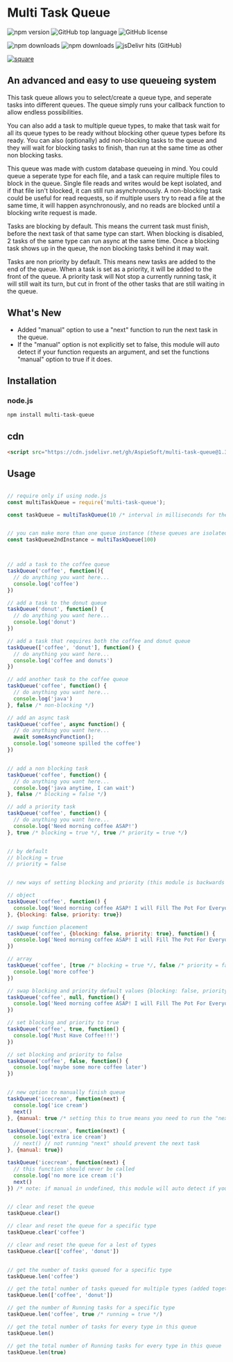 # Multi Task Queue

![npm version](https://img.shields.io/npm/v/multi-task-queue)
![GitHub top language](https://img.shields.io/github/languages/top/aspiesoft/multi-task-queue)
![GitHub license](https://img.shields.io/github/license/aspiesoft/multi-task-queue)

![npm downloads](https://img.shields.io/npm/dw/multi-task-queue)
![npm downloads](https://img.shields.io/npm/dm/multi-task-queue)
![jsDelivr hits (GitHub)](https://img.shields.io/jsdelivr/gh/hm/aspiesoft/multi-task-queue)

[![square](https://img.shields.io/badge/buy%20me%20a%20coffee-square-blue)](https://buymeacoffee.aspiesoft.com/)

## An advanced and easy to use queueing system

This task queue allows you to select/create a queue type, and seperate tasks into different queues. The queue simply runs your callback function to allow endless possibilities.

You can also add a task to multiple queue types, to make that task wait for all its queue types to be ready without blocking other queue types before its ready. You can also (optionally) add non-blocking tasks to the queue and they will wait for blocking tasks to finish, than run at the same time as other non blocking tasks.

This queue was made with custom database queueing in mind. You could queue a seperate type for each file, and a task can require multiple files to block in the queue. Single file reads and writes would be kept isolated, and if that file isn't blocked, it can still run asynchronously. A non-blocking task could be useful for read requests, so if multiple users try to read a file at the same time, it will happen asynchronously, and no reads are blocked until a blocking write request is made.

Tasks are blocking by default. This means the current task must finish, before the next task of that same type can start.
When blocking is disabled, 2 tasks of the same type can run async at the same time.
Once a blocking task shows up in the queue, the non blocking tasks behind it may wait.

Tasks are non priority by default. This means new tasks are added to the end of the queue.
When a task is set as a priority, it will be added to the front of the queue.
A priority task will Not stop a currently running task, it will still wait its turn, but cut in front of the other tasks that are still waiting in the queue.

## What's New

- Added "manual" option to use a "next" function to run the next task in the queue.
- If the "manual" option is not explicitly set to false, this module will auto detect if your function requests an argument, and set the functions "manual" option to true if it does.

## Installation

### node.js

```shell script
npm install multi-task-queue
```

## cdn

```html
<script src="https://cdn.jsdelivr.net/gh/AspieSoft/multi-task-queue@1.3.1/index.min.js"></script>
```

## Usage

```JavaScript

// require only if using node.js
const multiTaskQueue = require('multi-task-queue');

const taskQueue = multiTaskQueue(10 /* interval in milliseconds for the queue to run the next task */)


// you can make more than one queue instance (these queues are isolated)
const taskQueue2ndInstance = multiTaskQueue(100)



// add a task to the coffee queue
taskQueue('coffee', function(){
  // do anything you want here...
  console.log('coffee')
})

// add a task to the donut queue
taskQueue('donut', function() {
  // do anything you want here...
  console.log('donut')
})

// add a task that requires both the coffee and donut queue
taskQueue(['coffee', 'donut'], function() {
  // do anything you want here...
  console.log('coffee and donuts')
})

// add another task to the coffee queue
taskQueue('coffee', function() {
  // do anything you want here...
  console.log('java')
}, false /* non-blocking */)

// add an async task
taskQueue('coffee', async function() {
  // do anything you want here...
  await someAsyncFunction();
  console.log('someone spilled the coffee')
})


// add a non blocking task
taskQueue('coffee', function() {
  // do anything you want here...
  console.log('java anytime, I can wait')
}, false /* blocking = false */)

// add a priority task
taskQueue('coffee', function() {
  // do anything you want here...
  console.log('Need morning coffee ASAP!')
}, true /* blocking = true */, true /* priority = true */)


// by default
// blocking = true
// priority = false


// new ways of setting blocking and priority (this module is backwards compatable with the old method)

// object
taskQueue('coffee', function() {
  console.log('Need morning coffee ASAP! I will Fill The Pot For Everyone!')
}, {blocking: false, priority: true})

// swap function placement
taskQueue('coffee', {blocking: false, priority: true}, function() {
  console.log('Need morning coffee ASAP! I will Fill The Pot For Everyone!')
})

// array
taskQueue('coffee', [true /* blocking = true */, false /* priority = false */], function() {
  console.log('more coffee')
})

// swap blocking and priority default values {blocking: false, priority: true}
taskQueue('coffee', null, function() {
  console.log('Need morning coffee ASAP! I will Fill The Pot For Everyone!')
})

// set blocking and priority to true
taskQueue('coffee', true, function() {
  console.log('Must Have Coffee!!!')
})

// set blocking and priority to false
taskQueue('coffee', false, function() {
  console.log('maybe some more coffee later')
})


// new option to manually finish queue
taskQueue('icecream', function(next) {
  console.log('ice cream')
  next()
}, {manual: true /* setting this to true means you need to run the "next" function when your done */})

taskQueue('icecream', function(next) {
  console.log('extra ice cream')
  // next() // not running "next" should prevent the next task
}, {manual: true})

taskQueue('icecream', function(next) {
  // this function should never be called
  console.log('no more ice cream :(')
  next()
}) /* note: if manual in undefined, this module will auto detect if your function accepts an argument */


// clear and reset the queue
taskQueue.clear()

// clear and reset the queue for a specific type
taskQueue.clear('coffee')

// clear and reset the queue for a lest of types
taskQueue.clear(['coffee', 'donut'])


// get the number of tasks queued for a specific type
taskQueue.len('coffee')

// get the total number of tasks queued for multiple types (added together)
taskQueue.len(['coffee', 'donut'])

// get the number of Running tasks for a specific type
taskQueue.len('coffee', true /* running = true */)

// get the total number of tasks for every type in this queue
taskQueue.len()

// get the total number of Running tasks for every type in this queue
taskQueue.len(true)

```
